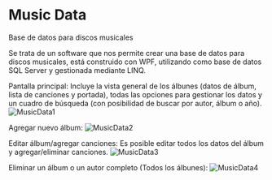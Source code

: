 # Music Data
Base de datos para discos musicales

Se trata de un software que nos permite crear una base de datos para discos musicales, está construido con WPF, utilizando como base de datos SQL Server
y gestionada mediante LINQ.

Pantalla principal:
Incluye la vista general de los álbunes (datos de álbum, lista de canciones y portada), todas las opciones para gestionar los datos y un cuadro de búsqueda (con 
posibilidad de buscar por autor, álbum o año).
![MusicData1](https://github.com/FranJDG/MusicData/assets/79667066/21252484-45b8-44f0-8d51-a5a30f9cafff)

Agregar nuevo álbum:
![MusicData2](https://github.com/FranJDG/MusicData/assets/79667066/ff0ce548-b3d0-491f-ba9e-6a23790a1b73)

Editar álbum/agregar canciones:
Es posible editar todos los datos del álbum y agregar/eliminar canciones.
![MusicData3](https://github.com/FranJDG/MusicData/assets/79667066/d4889ff0-10b5-4333-9f10-7e30b50131e1)

Eliminar un álbum o un autor completo (Todos los álbunes):
![MusicData4](https://github.com/FranJDG/MusicData/assets/79667066/6a37cc14-3dc4-4c12-91b9-c176b827912a)

